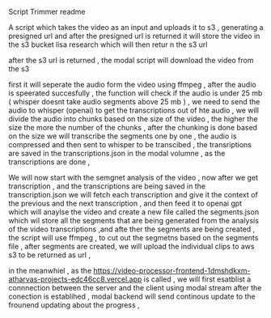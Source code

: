 Script Trimmer readme 

A script which takes the video as an input and uploads it to s3 , generating a presigned url and after the presigned url is returned it will store the video in the s3 bucket lisa research which will then retur n the s3 url 

after the s3 url is returned , the modal script will download the video from the s3 

first it will seperate the audio form the video using ffmpeg , after the audio is speerated succesfully , the function will check if the audio is under 25 mb  ( whisper doesnt take audio segments above 25 mb ) , we need to send the audio to whisper (openai) to get the transcriptions out of hte audio , we will divide the audio into chunks based on the size of the video , the higher the size the more the number of the chunks , after the chunking is done based on the  size we will transcribe the segments one by one , the audio is compressed and then sent to whisper to be transcibed , the transriptions are saved in the transcriptions.json in the modal volumne , as the transcriptions are done , 

We will now start with the semgnet analysis of the video , now after we get transcription , and the transcriptions are being saved in the transcription.json we will fetch each transcription and give it the context of the previous and the next transcription , and then feed it to openai gpt which will anaylse the video and create a new file called the segments.json which wil store all the segments that are being generated from the analysis of the video transcriptions ,and afte ther the segments are being created , the script will use ffmpeg , to cut out the segmetns based on the segments file , after segments are created, we will upload the individual clips to aws s3 to be returned as url , 

in the meanwhiel , as the https://video-processor-frontend-1dmshdkxm-atharvas-projects-edc46cc8.vercel.app is called , we will first esatblist a connnection between the server and the client using modal stream after the conection is establihed , modal backend will send continous update to the frounend updating about the progress , 